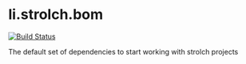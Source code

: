 li.strolch.bom
==============

[![Build Status](http://jenkins.eitchnet.ch/buildStatus/icon?job=li.strolch.bom)](http://jenkins.eitchnet.ch/view/strolch/job/li.strolch.bom/)

The default set of dependencies to start working with strolch projects
